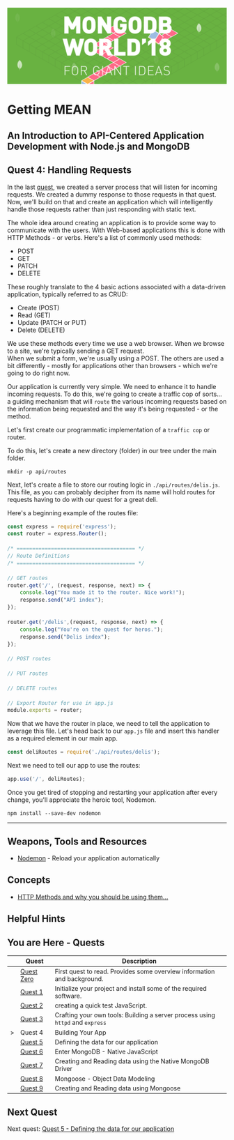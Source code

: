 ![MongoDB](../images/header.png "MongoDB")
# Getting MEAN
## An Introduction to API-Centered Application Development with Node.js and MongoDB
## Quest 4: Handling Requests

In the last [quest](../workshop/quest3.md), we created a server process that will listen for incoming requests.  We 
created a dummy response to those requests in that quest.  Now, we'll build on that and create an application which will 
intelligently handle those requests rather than just responding with static text.

The whole idea around creating an application is to provide some way to communicate with the users.  With Web-based 
applications this is done with HTTP Methods - or verbs.  Here's a list of commonly used methods:

* POST
* GET
* PATCH
* DELETE

These roughly translate to the 4 basic actions associated with a data-driven application, typically referred to as CRUD: 

* Create (POST)
* Read (GET)
* Update (PATCH or PUT)
* Delete (DELETE)

We use these methods every time we use a web browser.  When we browse to a site, we're typically sending a GET request.  
When we submit a form, we're usually using a POST.  The others are used a bit differently - mostly for applications 
other than browsers - which we're going to do right now.

Our application is currently very simple.  We need to enhance it to handle incoming requests.  To do this, we're going 
to create a traffic cop of sorts... a guiding mechanism that will `route` the various incoming requests based on the 
information being requested and the way it's being requested - or the method.

Let's first create our programmatic implementation of a `traffic cop` or router.  

To do this, let's create a new directory (folder) in our tree under the main folder.

```
mkdir -p api/routes
```

Next, let's create a file to store our routing logic in `./api/routes/delis.js`.  This file, as you can probably 
decipher from its name will hold routes for requests having to do with our quest for a great deli.

Here's a beginning example of the routes file:

```javascript {.line-numbers}
const express = require('express');
const router = express.Router();

/* ====================================== */
// Route Definitions
/* ====================================== */

// GET routes
router.get('/', (request, response, next) => {
    console.log("You made it to the router. Nice work!");
    response.send("API index");
});

router.get('/delis',(request, response, next) => {
    console.log("You're on the quest for heros.");
    response.send("Delis index");
});

// POST routes

// PUT routes

// DELETE routes

// Export Router for use in app.js
module.exports = router;
```

Now that we have the router in place, we need to tell the application to leverage this file.  Let's head back to our 
`app.js` file and insert this handler as a required element in our main app.

```javascript
const deliRoutes = require('./api/routes/delis');

```

Next we need to tell our app to use the routes:

```javascript
app.use('/', deliRoutes);
```

Once you get tired of stopping and restarting your application after every change, you'll appreciate the heroic tool,
Nodemon.

```
npm install --save-dev nodemon
```

---

## Weapons, Tools and Resources

* [Nodemon](https://nodemon.io/) - Reload your application automatically

## Concepts

* [HTTP Methods and why you should be using them...](https://hackernoon.com/http-methods-and-why-you-should-be-using-them-on-your-api-98e26b0a7e57)

## Helpful Hints

## You are Here - Quests
|  | Quest | Description |
|--|-------|-------------|
|  |[Quest Zero](./quest0.md) | First quest to read.  Provides some overview information and background. |
|  |[Quest 1](./quest1.md) | Initialize your project and install some of the required software. |
|  |[Quest 2 ](./quest2.md) | creating a quick test JavaScript. |
|  |[Quest 3 ](./quest3.md) | Crafting your own tools: Building a server process using `httpd` and `express` |
| > |Quest 4 | Building Your App |
|  |[Quest 5 ](./quest5.md) | Defining the data for our application |
|  |[Quest 6 ](./quest6.md) | Enter MongoDB - Native JavaScript  |
|  |[Quest 7](./quest7.md) | Creating and Reading data using the Native MongoDB Driver |
| | [Quest 8](./quest8.md) | Mongoose - Object Data Modeling |
| | [Quest 9](./quest9.md) | Creating and Reading data using Mongoose  |

## Next Quest

Next quest: [Quest 5 - Defining the data for our application ](./quest5.md)
